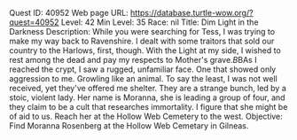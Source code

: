 Quest ID: 40952
Web page URL: https://database.turtle-wow.org/?quest=40952
Level: 42
Min Level: 35
Race: nil
Title: Dim Light in the Darkness
Description: While you were searching for Tess, I was trying to make my way back to Ravenshire. I dealt with some traitors that sold our country to the Harlows, first, though. With the Light at my side, I wished to rest among the dead and pay my respects to Mother's grave.$B$BAs I reached the crypt, I saw a rugged, unfamiliar face. One that showed only aggression to me. Growling like an animal. To say the least, I was not well received, yet they've offered me shelter. They are a strange bunch, led by a stoic, violent lady. Her name is Moranna, she is leading a group of four, and they claim to be a cult that researches immortality. I figure that she might be of aid to us. Reach her at the Hollow Web Cemetery to the west.
Objective: Find Moranna Rosenberg at the Hollow Web Cemetary in Gilneas.

